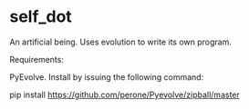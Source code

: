 self_dot
========

An artificial being. Uses evolution to write its own program.

Requirements: 

PyEvolve. Install by issuing the following command:

pip install https://github.com/perone/Pyevolve/zipball/master
